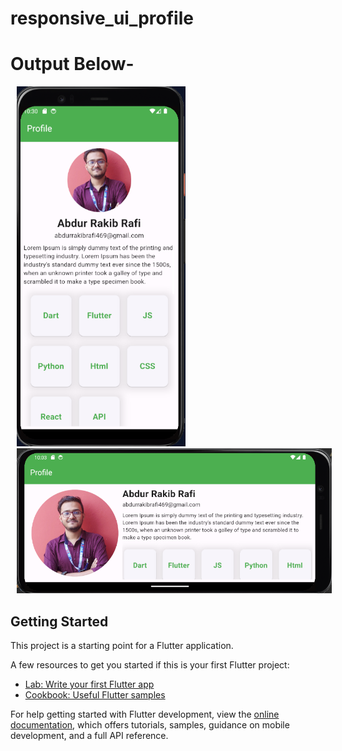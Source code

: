 # responsive_ui_profile

# Output Below-
<p><img src="assets/one number.png" width=270px hspace="10">
<img src="assets/two.png" width=550px hspace="10" >
</p>



## Getting Started

This project is a starting point for a Flutter application.

A few resources to get you started if this is your first Flutter project:

- [Lab: Write your first Flutter app](https://docs.flutter.dev/get-started/codelab)
- [Cookbook: Useful Flutter samples](https://docs.flutter.dev/cookbook)

For help getting started with Flutter development, view the
[online documentation](https://docs.flutter.dev/), which offers tutorials,
samples, guidance on mobile development, and a full API reference.
